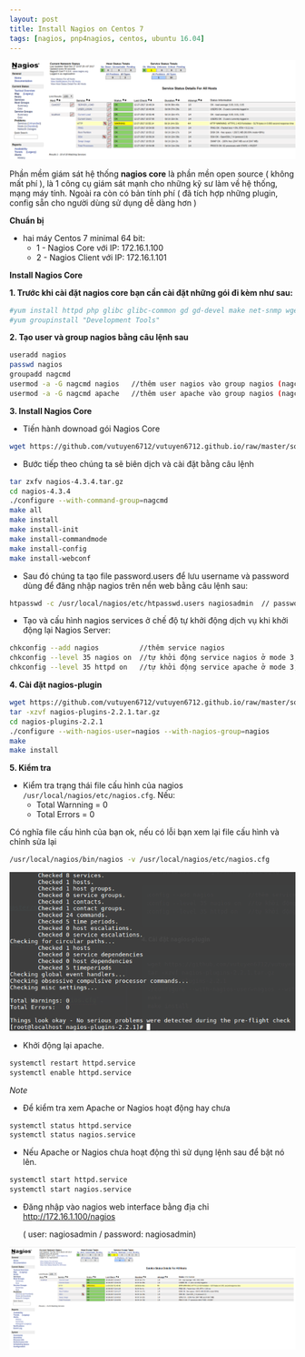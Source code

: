 ```yaml
---
layout: post
title: Install Nagios on Centos 7
tags: [nagios, pnp4nagios, centos, ubuntu 16.04]
---
```


![image](../img/nagios1.png)

Phần mềm giám sát hệ thống **nagios core**  là phần mền open source ( không mất phí ), là 1 công cụ giám sát mạnh cho những kỹ sư làm về hệ thống, mạng máy tính. Ngoài ra còn có bản tính phí ( đã tích hợp những plugin, config sẵn cho người dùng sử dụng dễ dàng hơn )

**Chuẩn bị**
- hai máy Centos 7 minimal 64 bit:
  - 1 - Nagios Core với IP: 172.16.1.100
  - 2 - Nagios Client với IP: 172.16.1.101

**Install Nagios Core**

**1. Trước khi cài đặt nagios core bạn cần cài đặt những gói đi kèm như sau:**  

```sh
#yum install httpd php glibc glibc-common gd gd-devel make net-snmp wget
#yum groupinstall "Development Tools"
```

**2. Tạo user và group nagios bằng câu lệnh sau**

```sh
useradd nagios  
passwd nagios
groupadd nagcmd
usermod -a -G nagcmd nagios   //thêm user nagios vào group nagios (nagcmd)
usermod -a -G nagcmd apache   //thêm user apache vào group nagios (nagcmd)
```

**3. Install Nagios Core**

- Tiến hành downoad gói Nagios Core

```sh
wget https://github.com/vutuyen6712/vutuyen6712.github.io/raw/master/software/nagios-4.3.4.tar.gz
```

- Bước tiếp theo chúng ta sẽ biên dịch và cài đặt bằng câu lệnh

```sh
tar zxfv nagios-4.3.4.tar.gz
cd nagios-4.3.4
./configure --with-command-group=nagcmd
make all
make install
make install-init
make install-commandmode
make install-config
make install-webconf
```

- Sau đó chúng ta tạo file password.users để lưu username và password dùng để đăng nhập nagios trên nền web bằng câu lệnh sau:

```sh
htpasswd -c /usr/local/nagios/etc/htpasswd.users nagiosadmin  // password: nagiosadmin
```
- Tạo và cấu hình nagios services ở chế độ tự khởi động dịch vụ khi khởi động lại Nagios Server:

```sh
chkconfig --add nagios          //thêm service nagios
chkconfig --level 35 nagios on  //tự khởi động service nagios ở mode 3,5 trong inittab linux
chkconfig --level 35 httpd on   //tự khởi động service apache ở mode 3,5 trong inittab linux

```

**4. Cài đặt nagios-plugin**

```sh
wget https://github.com/vutuyen6712/vutuyen6712.github.io/raw/master/software/nagios-plugins-2.2.1.tar.gz
tar -xzvf nagios-plugins-2.2.1.tar.gz
cd nagios-plugins-2.2.1
./configure --with-nagios-user=nagios --with-nagios-group=nagios
make
make install
```

**5. Kiểm tra**
+  Kiểm tra trạng thái file cấu hình của nagios `/usr/local/nagios/etc/nagios.cfg`.
Nếu:  
      - Total Warnning = 0
      - Total Errors = 0

Có nghĩa file cấu hình của bạn ok, nếu có lỗi bạn xem lại file cấu hình và chỉnh sửa lại

```sh
/usr/local/nagios/bin/nagios -v /usr/local/nagios/etc/nagios.cfg
```
![image](../img/nagios2.png)

- Khởi động lại apache.
```sh
systemctl restart httpd.service
systemctl enable httpd.service
```

*Note*
- Để kiểm tra xem Apache or Nagios hoạt động hay chưa

```sh
systemctl status httpd.service
systemctl status nagios.service
```
- Nếu Apache or Nagios chưa hoạt động thì sử dụng lệnh sau để bật nó lên.

```sh
systemctl start httpd.service
systemctl start nagios.service
```
- Đăng nhập vào nagios web interface bằng địa chỉ http://172.16.1.100/nagios

  ( user: nagiosadmin / password: nagiosadmin)

![image](../img/nagios3.png)

